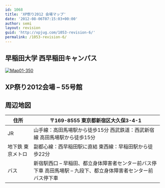 ```yaml
---
id: 1068
title: 'XP祭り2012 会場マップ'
date: '2012-08-06T07:15:03+00:00'
author: semi
layout: revision
guid: 'http://xpjug.com/1053-revision-6/'
permalink: /1053-revision-6/
---
```


## 早稲田大学 西早稲田キャンパス

[![](http://xpjug.com/wp-content/uploads/2012/08/Map01-350.png "Map01-350")](http://xpjug.com/wp-content/uploads/2012/08/Map01-350.png)

## XP祭り2012会場 – 55号館

## 周辺地図

<tablr></tablr>

| 住所 | 〒169-8555 東京都新宿区大久保3-4-1 |
|---|---|
| JR | 山手線：高田馬場駅から徒歩15分   西武鉄道：西武新宿線 高田馬場駅から徒歩15分 |
| 地下鉄 東京メトロ | 副都心線：西早稲田駅に直結   東西線：早稲田駅から徒歩22分 |
| バス | 新宿駅西口 – 早稲田、都立身体障害者センター前バス停下車   高田馬場駅 – 九段下、都立身体障害者センター前バス停下車 |